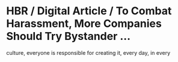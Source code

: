 # HBR / Digital Article / To Combat Harassment, More Companies Should Try Bystander …

culture, everyone is responsible for creating it, every day, in every